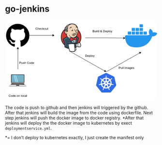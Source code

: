 # go-jenkins

![image1](diagram.png)

The code is push to github and then jenkins will triggered by the github. After that jenkins will build the image from the code using dockerfile. Next step jenkins will push the docker image to docker registry. *After that jenkins will deploy the the docker image to kubernetes by exect `deploymentservice.yml`.

*= I don't deploy to kubernetes exactly, I just create the manifest only  